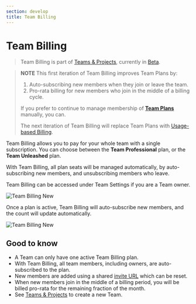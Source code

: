 ```yaml
---
section: develop
title: Team Billing
---
```


<script context="module">
  export const prerender = true;
</script>

# Team Billing

> Team Billing is part of [Teams & Projects](/docs/teams-and-projects), currently in [Beta](/docs/references/gitpod-releases).

> **NOTE**
> This first iteration of Team Billing improves Team Plans by:
>
> 1. Auto-subscribing new members when they join or leave the team.
> 2. Pro-rata billing for new members who join in the middle of a billing cycle.
>
> If you prefer to continue to manage membership of [**Team Plans**](/docs/teams) manually, you can.
>
> The next iteration of Team Billing will replace Team Plans with [Usage-based Billing](/docs/usage-based-billing).

Team Billing allows you to pay for your whole team with a single subscription. You can choose between the **Team Professional** plan, or the **Team Unleashed** plan.

With Team Billing, all plan seats will be managed automatically, by auto-subscribing new members, and unsubscribing members who leave.

Team Billing can be accessed under Team Settings if you are a Team owner.

![Team Billing New](../../../static/images/docs/team-billing-new.png)

Once a plan is active, Team Billing will auto-subscribe new members, and the count will update automatically.

![Team Billing New](../../../static/images/docs/team-billing-subscribed.png)

## Good to know

- A Team can only have one active Team Billing plan.
- With Team Billing, all team members, including owners, are auto-subscribed to the plan.
- New members are added using a shared [invite URL](/docs/teams-and-projects#add-members-to-a-team) which can be reset.
- When new members join in the middle of a billing period, you will be billed pro-rata for the remaining fraction of the month.
- See [Teams & Projects](/docs/teams-and-projects) to create a new Team.
